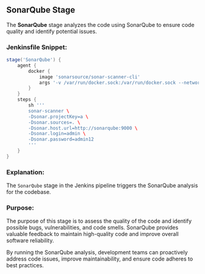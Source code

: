 ## SonarQube Stage

The **SonarQube** stage analyzes the code using SonarQube to ensure code quality and identify potential issues.

### Jenkinsfile Snippet:

```groovy
stage('SonarQube') {
    agent {
        docker {
            image 'sonarsource/sonar-scanner-cli'
            args '-v /var/run/docker.sock:/var/run/docker.sock --network documentation_devops'
        }
    }
    steps {
        sh '''
        sonar-scanner \
        -Dsonar.projectKey=a \
        -Dsonar.sources=. \
        -Dsonar.host.url=http://sonarqube:9000 \
        -Dsonar.login=admin \
        -Dsonar.password=admin12
        '''
    }
}
```
### Explanation:

The `SonarQube` stage in the Jenkins pipeline triggers the SonarQube analysis for the codebase.

### Purpose:

The purpose of this stage is to assess the quality of the code and identify possible bugs, vulnerabilities, and code smells. SonarQube provides valuable feedback to maintain high-quality code and improve overall software reliability.

By running the SonarQube analysis, development teams can proactively address code issues, improve maintainability, and ensure code adheres to best practices.
